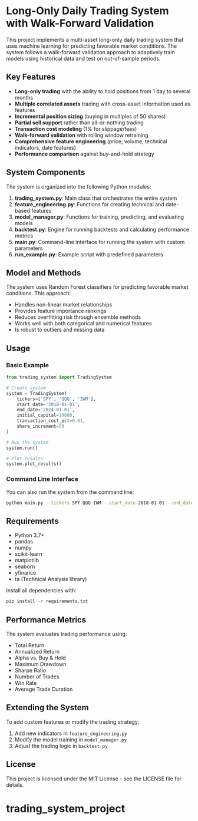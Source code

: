 # Long-Only Daily Trading System with Walk-Forward Validation

This project implements a multi-asset long-only daily trading system that uses machine learning for predicting favorable market conditions. The system follows a walk-forward validation approach to adaptively train models using historical data and test on out-of-sample periods.

## Key Features

- **Long-only trading** with the ability to hold positions from 1 day to several months
- **Multiple correlated assets** trading with cross-asset information used as features
- **Incremental position sizing** (buying in multiples of 50 shares)
- **Partial sell support** rather than all-or-nothing trading
- **Transaction cost modeling** (1% for slippage/fees)
- **Walk-forward validation** with rolling window retraining
- **Comprehensive feature engineering** (price, volume, technical indicators, date features)
- **Performance comparison** against buy-and-hold strategy

## System Components

The system is organized into the following Python modules:

1. **trading_system.py**: Main class that orchestrates the entire system
2. **feature_engineering.py**: Functions for creating technical and date-based features
3. **model_manager.py**: Functions for training, predicting, and evaluating models
4. **backtest.py**: Engine for running backtests and calculating performance metrics
5. **main.py**: Command-line interface for running the system with custom parameters
6. **run_example.py**: Example script with predefined parameters

## Model and Methods

The system uses Random Forest classifiers for predicting favorable market conditions. This approach:

- Handles non-linear market relationships
- Provides feature importance rankings
- Reduces overfitting risk through ensemble methods
- Works well with both categorical and numerical features
- Is robust to outliers and missing data

## Usage

### Basic Example

```python
from trading_system import TradingSystem

# Create system
system = TradingSystem(
    tickers=['SPY', 'QQQ', 'IWM'],
    start_date='2018-01-01',
    end_date='2024-01-01',
    initial_capital=10000,
    transaction_cost_pct=0.01,
    share_increment=50
)

# Run the system
system.run()

# Plot results
system.plot_results()
```

### Command Line Interface

You can also run the system from the command line:

```bash
python main.py --tickers SPY QQQ IWM --start_date 2018-01-01 --end_date 2024-01-01 --initial_capital 10000
```

## Requirements

- Python 3.7+
- pandas
- numpy
- scikit-learn
- matplotlib
- seaborn
- yfinance
- ta (Technical Analysis library)

Install all dependencies with:

```bash
pip install -r requirements.txt
```

## Performance Metrics

The system evaluates trading performance using:

- Total Return
- Annualized Return
- Alpha vs. Buy & Hold
- Maximum Drawdown
- Sharpe Ratio
- Number of Trades
- Win Rate
- Average Trade Duration

## Extending the System

To add custom features or modify the trading strategy:

1. Add new indicators in `feature_engineering.py`
2. Modify the model training in `model_manager.py`
3. Adjust the trading logic in `backtest.py`

## License

This project is licensed under the MIT License - see the LICENSE file for details.
# trading_system_project
